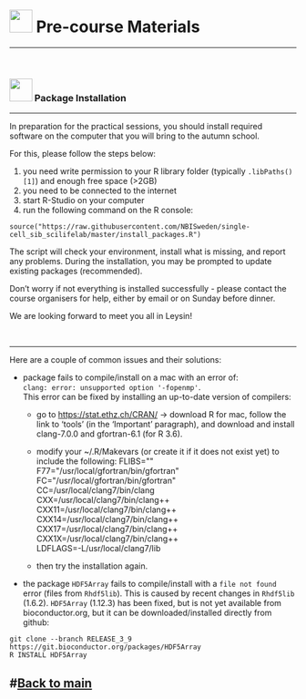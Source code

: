 # <img border="0" src="https://www.svgrepo.com/show/19652/maths-class-materials-cross-of-a-pencil-and-a-ruler.svg" width="40" height="40"> Pre-course Materials

***

<br/>


### <img border="0" src="https://www.svgrepo.com/show/4795/installation-symbol.svg" width="40" height="40"> Package Installation

***

In preparation for the practical sessions, you should install required software on the computer that you will bring to the autumn school.

For this, please follow the steps below:
1. you need write permission to your R library folder (typically `.libPaths()[1]`) and enough free space (>2GB)
2. you need to be connected to the internet 
3. start R-Studio on your computer
4. run the following command on the R console:

```
source("https://raw.githubusercontent.com/NBISweden/single-cell_sib_scilifelab/master/install_packages.R")
```

The script will check your environment, install what is missing, and report any problems.
During the installation, you may be prompted to update existing packages (recommended).

Don’t worry if not everything is installed successfully - please contact the course organisers for help, either by email or on Sunday before dinner.

We are looking forward to meet you all in Leysin!

<br/>

***

Here are a couple of common issues and their solutions:  

- package fails to compile/install on a mac with an error of:  
  `clang: error: unsupported option '-fopenmp'`.  
  This error can be fixed by installing an up-to-date version of compilers:  
  * go to https://stat.ethz.ch/CRAN/ -> download R for mac, follow the link to ‘tools’ (in the ‘Important’ paragraph), and download and install clang-7.0.0 and gfortran-6.1 (for R 3.6). 

  * modify your ~/.R/Makevars (or create it if it does not exist yet) to include the following:   FLIBS=""  
  F77="/usr/local/gfortran/bin/gfortran"  
  FC="/usr/local/gfortran/bin/gfortran"  
  CC=/usr/local/clang7/bin/clang  
  CXX=/usr/local/clang7/bin/clang++  
  CXX11=/usr/local/clang7/bin/clang++  
  CXX14=/usr/local/clang7/bin/clang++  
  CXX17=/usr/local/clang7/bin/clang++  
  CXX1X=/usr/local/clang7/bin/clang++  
  LDFLAGS=-L/usr/local/clang7/lib

  * then try the installation again.

- the package `HDF5Array` fails to compile/install with a `file not found` error (files from `Rhdf5lib`). This is caused by recent changes in `Rhdf5lib` (1.6.2). `HDF5Array` (1.12.3) has been fixed, but is not yet available from bioconductor.org, but it can be downloaded/installed directly from github:   
```
git clone --branch RELEASE_3_9 https://git.bioconductor.org/packages/HDF5Array
R INSTALL HDF5Array
```

## #[Back to main](README.md)
